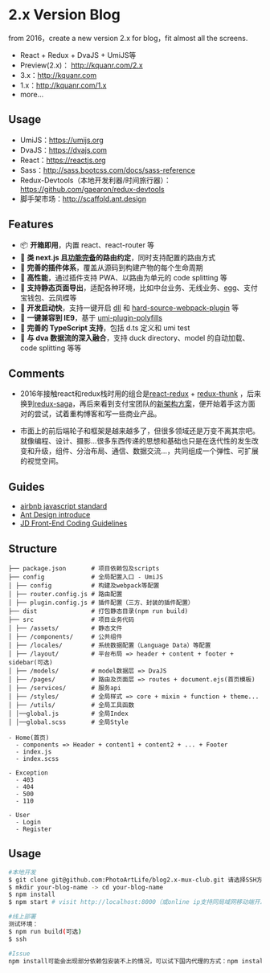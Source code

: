 # 2.x Version Blog
from 2016，create a new version 2.x for blog，fit almost all the screens.
- React + Redux + DvaJS + UmiJS等
- Preview(2.x)： http://kquanr.com/2.x
- 3.x：http://kquanr.com
- 1.x：http://kquanr.com/1.x
- more...

## Usage
* UmiJS：https://umijs.org
* DvaJS：https://dvajs.com
* React：https://reactjs.org
* Sass：http://sass.bootcss.com/docs/sass-reference
* Redux-Devtools（本地开发利器/时间旅行器）：https://github.com/gaearon/redux-devtools
* 脚手架市场：http://scaffold.ant.design

## Features

* 📦 **开箱即用**，内置 react、react-router 等
* 🏈 **类 next.js 且[功能完备](https://umijs.org/guide/router.html)的路由约定**，同时支持配置的路由方式
* 🎉 **完善的插件体系**，覆盖从源码到构建产物的每个生命周期
* 🚀 **高性能**，通过插件支持 PWA、以路由为单元的 code splitting 等
* 💈 **支持静态页面导出**，适配各种环境，比如中台业务、无线业务、[egg](https://github.com/eggjs/egg)、支付宝钱包、云凤蝶等
* 🚄 **开发启动快**，支持一键开启 [dll](https://umijs.org/plugin/umi-plugin-react.html#dll) 和 [hard-source-webpack-plugin](https://umijs.org/plugin/umi-plugin-react.html#hardSource) 等
* 🐠 **一键兼容到 IE9**，基于 [umi-plugin-polyfills](https://umijs.org/plugin/umi-plugin-react.html#polyfills)
* 🍁 **完善的 TypeScript 支持**，包括 d.ts 定义和 umi test
* 🌴 **与 dva 数据流的深入融合**，支持 duck directory、model 的自动加载、code splitting 等等

## Comments
* 2016年接触react和redux栈时用的组合是[react-redux](https://github.com/reactjs/react-redux) + [redux-thunk](https://github.com/gaearon/redux-thunk) ，后来换到[redux-saga](https://redux-saga.js.org)，再后来看到支付宝团队的[新架构方案](https://github.com/sorrycc/blog/issues/6)，便开始着手这方面对的尝试，试着重构博客和写一些商业产品。

* 市面上的前后端轮子和框架是越来越多了，但很多领域还是万变不离其宗吧。就像编程、设计、摄影...很多东西传递的思想和基础也只是在迭代性的发生改变和升级，组件、分治布局、通信、数据交流...，共同组成一个弹性、可扩展的视觉空间。

## Guides
- [airbnb javascript standard](https://github.com/airbnb/javascript)
- [Ant Design introduce](https://ant.design/docs/spec/introduce-cn)
- [JD Front-End Coding Guidelines](https://guide.aotu.io)

## Structure
```
├── package.json       # 项目依赖包及scripts
├── config             # 全局配置入口 - UmiJS
│ ├── config           # 构建及webpack等配置
│ ├── router.config.js # 路由配置
│ ├── plugin.config.js # 插件配置（三方、封装的插件配置）
├── dist               # 打包静态目录(npm run build)
├── src                # 项目业务代码
│ ├── /assets/         # 静态文件
│ ├── /components/     # 公共组件
│ ├── /locales/        # 系统数据配置（Language Data）等配置
│ ├── /layout/         # 平台布局 => header + content + footer + sidebar(可选)
│ ├── /models/         # model数据层 => DvaJS
│ ├── /pages/          # 路由及页面层 => routes + document.ejs(首页模板)
│ ├── /services/       # 服务api
│ ├── /styles/         # 全局样式 => core + mixin + function + theme...
│ ├── /utils/          # 全局工具函数
│ │──global.js         # 全局Index
│ │──global.scss       # 全局Style

- Home(首页)
  - components => Header + content1 + content2 + ... + Footer
  - index.js
  - index.scss

- Exception
  - 403
  - 404
  - 500
  - 110

- User
  - Login
  - Register

```

## Usage

```bash
#本地开发
$ git clone git@github.com:PhotoArtLife/blog2.x-mux-club.git 请选择SSH方式
$ mkdir your-blog-name -> cd your-blog-name 
$ npm install
$ npm start # visit http://localhost:8000（或online ip支持同局域网移动端开发适配）

#线上部署
测试环境：
$ npm run build(可选)
$ ssh 

#Issue
npm install可能会出现部分依赖包安装不上的情况，可以试下国内代理的方式：npm install --registry=https://registry.npm.taobao.org